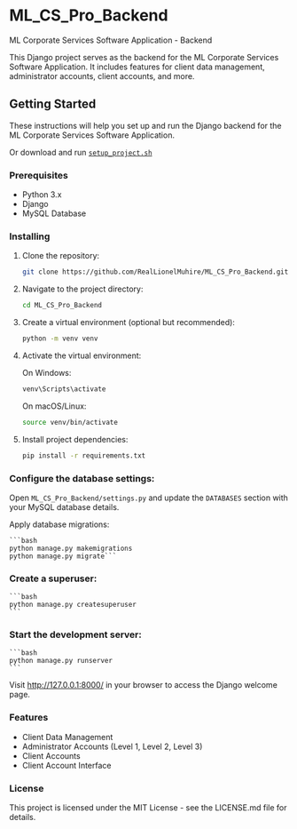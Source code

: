 # ML_CS_Pro_Backend

ML Corporate Services Software Application - Backend

This Django project serves as the backend for the ML Corporate Services Software Application. It includes features for client data management, administrator accounts, client accounts, and more.

## Getting Started

These instructions will help you set up and run the Django backend for the ML Corporate Services Software Application.

Or download and run [`setup_project.sh`](./setup_project.sh)

### Prerequisites

- Python 3.x
- Django
- MySQL Database

### Installing

1. Clone the repository:

    ```bash
    git clone https://github.com/RealLionelMuhire/ML_CS_Pro_Backend.git
    ```

2. Navigate to the project directory:

    ```bash
    cd ML_CS_Pro_Backend
    ```

3. Create a virtual environment (optional but recommended):

    ```bash
    python -m venv venv
    ```

4. Activate the virtual environment:

   On Windows:

    ```bash
    venv\Scripts\activate
    ```

   On macOS/Linux:

    ```bash
    source venv/bin/activate
    ```

5. Install project dependencies:

    ```bash
    pip install -r requirements.txt
    ```

### Configure the database settings:

   Open `ML_CS_Pro_Backend/settings.py` and update the `DATABASES` section with your MySQL database details.

   Apply database migrations:

    ```bash
    python manage.py makemigrations
    python manage.py migrate```

### Create a superuser:

    ```bash
    python manage.py createsuperuser
    ```

### Start the development server:

    ```bash
    python manage.py runserver
    ```

   Visit http://127.0.0.1:8000/ in your browser to access the Django welcome page.

### Features

- Client Data Management
- Administrator Accounts (Level 1, Level 2, Level 3)
- Client Accounts
- Client Account Interface

### License

This project is licensed under the MIT License - see the LICENSE.md file for details.

